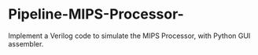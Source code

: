 # Pipeline-MIPS-Processor-
Implement a Verilog code to simulate the MIPS Processor, with Python GUI assembler.
